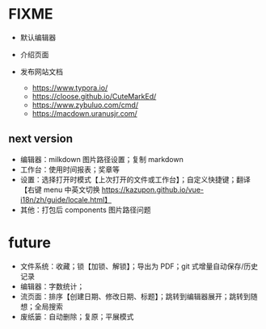 # FIXME

- 默认编辑器
- 介绍页面
- 发布网站文档

  - https://www.typora.io/
  - https://cloose.github.io/CuteMarkEd/
  - https://www.zybuluo.com/cmd/
  - https://macdown.uranusjr.com/

## next version

- 编辑器：milkdown 图片路径设置；复制 markdown
- 工作台：使用时间报表；奖章等
- 设置：选择打开时模式【上次打开的文件或工作台】；自定义快捷键；翻译【右键 menu 中英文切换 https://kazupon.github.io/vue-i18n/zh/guide/locale.html】
- 其他：打包后 components 图片路径问题

# future

- 文件系统：收藏；锁【加锁、解锁】；导出为 PDF；git 式增量自动保存/历史记录
- 编辑器：字数统计；
- 流页面：排序【创建日期、修改日期、标题】；跳转到编辑器展开；跳转到随想；全局搜索
- 废纸篓：自动删除；复原；平展模式
